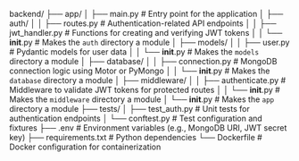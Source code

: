 backend/
├── app/
│   ├── main.py                # Entry point for the application
│   ├── auth/
│   │   ├── routes.py          # Authentication-related API endpoints
│   │   ├── jwt_handler.py     # Functions for creating and verifying JWT tokens
│   │   └── __init__.py        # Makes the `auth` directory a module
│   ├── models/
│   │   ├── user.py            # Pydantic models for user data
│   │   └── __init__.py        # Makes the `models` directory a module
│   ├── database/
│   │   ├── connection.py      # MongoDB connection logic using Motor or PyMongo
│   │   └── __init__.py        # Makes the `database` directory a module
│   ├── middleware/
│   │   ├── authenticate.py    # Middleware to validate JWT tokens for protected routes
│   │   └── __init__.py        # Makes the `middleware` directory a module
│   └── __init__.py            # Makes the `app` directory a module
├── tests/
│   ├── test_auth.py           # Unit tests for authentication endpoints
│   └── conftest.py            # Test configuration and fixtures
├── .env                       # Environment variables (e.g., MongoDB URI, JWT secret key)
├── requirements.txt           # Python dependencies
└── Dockerfile                 # Docker configuration for containerization
